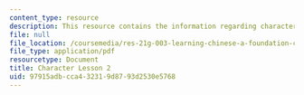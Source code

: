 ```yaml
---
content_type: resource
description: This resource contains the information regarding character lesson 2.
file: null
file_location: /coursemedia/res-21g-003-learning-chinese-a-foundation-course-in-mandarin-spring-2011/97915adbcca432319d8793d2530e5768_MITRES_21G_003S11_char02.pdf
file_type: application/pdf
resourcetype: Document
title: Character Lesson 2
uid: 97915adb-cca4-3231-9d87-93d2530e5768
---
```

